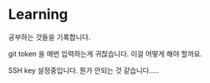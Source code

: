 # Learning
공부하는 것들을 기록합니다.

git token 을 매번 입력하는게 귀찮습니다.
이걸 어떻게 해야 할까요.


SSH key 설정중입니다.
뭔가 안되는 것 같습니다.....
